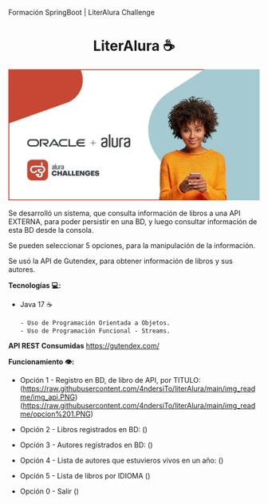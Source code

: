 Formación SpringBoot | LiterAlura Challenge

<h1 align="center">LiterAlura ☕</h1>

![Challenge Oracle Next Education + Alura Banner](https://raw.githubusercontent.com/4ndersiTo/literAlura/main/img_readme/portada_alura.jpg)

Se desarrolló un sistema, que consulta información de libros a una API EXTERNA, para poder persistir en una BD, y luego consultar información de esta BD desde la consola.

Se pueden seleccionar 5 opciones, para la manipulación de la información.

Se usó la API de Gutendex, para obtener información de libros y sus autores.

**Tecnologías 💻:**

   - Java 17 ☕

         - Uso de Programación Orientada a Objetos.
         - Uso de Programación Funcional - Streams.
		 
  
**API REST Consumidas**
https://gutendex.com/


**Funcionamiento 👁️:**
   - Opción 1 - Registro en BD, de libro de API, por TITULO:
	(https://raw.githubusercontent.com/4ndersiTo/literAlura/main/img_readme/img_api.PNG)(https://raw.githubusercontent.com/4ndersiTo/literAlura/main/img_readme/opcion%201.PNG)

   - Opción 2 - Libros registrados en BD:
	()
	
   - Opción 3 - Autores registrados en BD:
    ()   

   - Opción 4 - Lista de autores que estuvieros vivos en un año:
    ()
	
   - Opción 5 - Lista de libros por IDIOMA
    ()

   - Opción 0 - Salir
    ()




